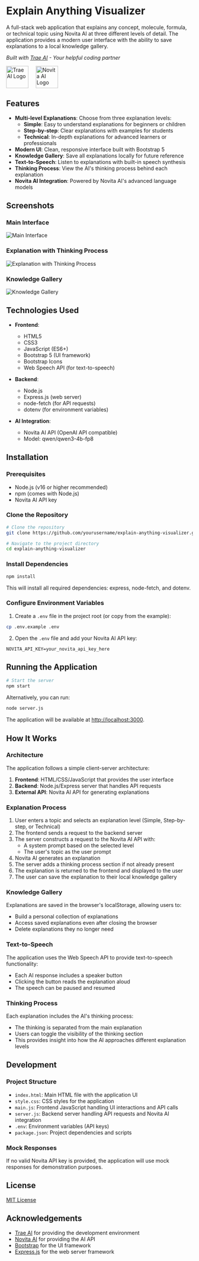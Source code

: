 # Explain Anything Visualizer

A full-stack web application that explains any concept, molecule, formula, or technical topic using Novita AI at three different levels of detail. The application provides a modern user interface with the ability to save explanations to a local knowledge gallery.

*Built with [Trae AI](https://www.trae.ai) - Your helpful coding partner*

<div style="display: flex; align-items: center; gap: 20px; margin-bottom: 20px;">
  <a href="https://www.trae.ai" target="_blank">
    <img src="https://www.trae.ai/logo.png" alt="Trae AI Logo" height="60" onerror="this.style.display='none'; this.parentElement.innerHTML='Trae AI';"/>
  </a>
  <a href="https://novita.ai" target="_blank">
    <img src="https://novita.ai/logo.png" alt="Novita AI Logo" height="60" onerror="this.style.display='none'; this.parentElement.innerHTML='Novita AI';"/>
  </a>
</div>

## Features

- **Multi-level Explanations**: Choose from three explanation levels:
  - **Simple**: Easy to understand explanations for beginners or children
  - **Step-by-step**: Clear explanations with examples for students
  - **Technical**: In-depth explanations for advanced learners or professionals
- **Modern UI**: Clean, responsive interface built with Bootstrap 5
- **Knowledge Gallery**: Save all explanations locally for future reference
- **Text-to-Speech**: Listen to explanations with built-in speech synthesis
- **Thinking Process**: View the AI's thinking process behind each explanation
- **Novita AI Integration**: Powered by Novita AI's advanced language models

## Screenshots

### Main Interface
![Main Interface](screenshots/Screenshot%202025-06-14%20235854.png)

### Explanation with Thinking Process
![Explanation with Thinking Process](screenshots/Screenshot%202025-06-14%20235911.png)

### Knowledge Gallery
![Knowledge Gallery](screenshots/Screenshot%202025-06-14%20235926.png)

## Technologies Used

- **Frontend**:
  - HTML5
  - CSS3
  - JavaScript (ES6+)
  - Bootstrap 5 (UI framework)
  - Bootstrap Icons
  - Web Speech API (for text-to-speech)

- **Backend**:
  - Node.js
  - Express.js (web server)
  - node-fetch (for API requests)
  - dotenv (for environment variables)

- **AI Integration**:
  - Novita AI API (OpenAI API compatible)
  - Model: qwen/qwen3-4b-fp8

## Installation

### Prerequisites

- Node.js (v16 or higher recommended)
- npm (comes with Node.js)
- Novita AI API key

### Clone the Repository

```bash
# Clone the repository
git clone https://github.com/yourusername/explain-anything-visualizer.git

# Navigate to the project directory
cd explain-anything-visualizer
```

### Install Dependencies

```bash
npm install
```

This will install all required dependencies: express, node-fetch, and dotenv.

### Configure Environment Variables

1. Create a `.env` file in the project root (or copy from the example):

```bash
cp .env.example .env
```

2. Open the `.env` file and add your Novita AI API key:

```
NOVITA_API_KEY=your_novita_api_key_here
```

## Running the Application

```bash
# Start the server
npm start
```

Alternatively, you can run:

```bash
node server.js
```

The application will be available at [http://localhost:3000](http://localhost:3000).

## How It Works

### Architecture

The application follows a simple client-server architecture:

1. **Frontend**: HTML/CSS/JavaScript that provides the user interface
2. **Backend**: Node.js/Express server that handles API requests
3. **External API**: Novita AI API for generating explanations

### Explanation Process

1. User enters a topic and selects an explanation level (Simple, Step-by-step, or Technical)
2. The frontend sends a request to the backend server
3. The server constructs a request to the Novita AI API with:
   - A system prompt based on the selected level
   - The user's topic as the user prompt
4. Novita AI generates an explanation
5. The server adds a thinking process section if not already present
6. The explanation is returned to the frontend and displayed to the user
7. The user can save the explanation to their local knowledge gallery

### Knowledge Gallery

Explanations are saved in the browser's localStorage, allowing users to:
- Build a personal collection of explanations
- Access saved explanations even after closing the browser
- Delete explanations they no longer need

### Text-to-Speech

The application uses the Web Speech API to provide text-to-speech functionality:
- Each AI response includes a speaker button
- Clicking the button reads the explanation aloud
- The speech can be paused and resumed

### Thinking Process

Each explanation includes the AI's thinking process:
- The thinking is separated from the main explanation
- Users can toggle the visibility of the thinking section
- This provides insight into how the AI approaches different explanation levels

## Development

### Project Structure

- `index.html`: Main HTML file with the application UI
- `style.css`: CSS styles for the application
- `main.js`: Frontend JavaScript handling UI interactions and API calls
- `server.js`: Backend server handling API requests and Novita AI integration
- `.env`: Environment variables (API keys)
- `package.json`: Project dependencies and scripts

### Mock Responses

If no valid Novita API key is provided, the application will use mock responses for demonstration purposes.

## License

[MIT License](LICENSE)

## Acknowledgements

- [Trae AI](https://www.trae.ai) for providing the development environment
- [Novita AI](https://novita.ai) for providing the AI API
- [Bootstrap](https://getbootstrap.com) for the UI framework
- [Express.js](https://expressjs.com) for the web server framework